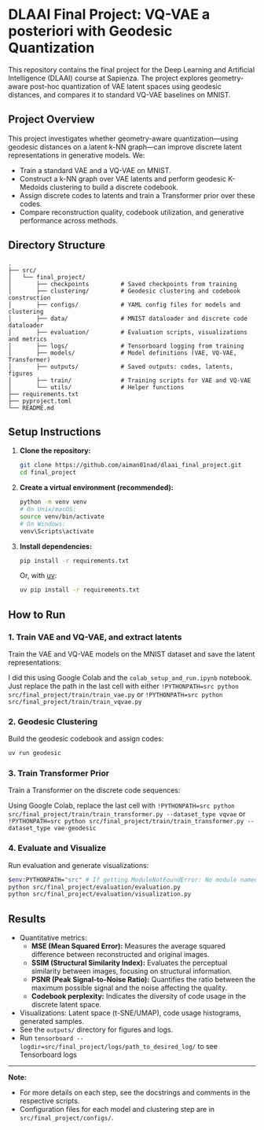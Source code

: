# DLAAI Final Project: VQ-VAE a posteriori with Geodesic Quantization

This repository contains the final project for the Deep Learning and Artificial Intelligence (DLAAI) course at Sapienza. The project explores geometry-aware post-hoc quantization of VAE latent spaces using geodesic distances, and compares it to standard VQ-VAE baselines on MNIST.

## Project Overview

This project investigates whether geometry-aware quantization—using geodesic distances on a latent k-NN graph—can improve discrete latent representations in generative models. We:
- Train a standard VAE and a VQ-VAE on MNIST.
- Construct a k-NN graph over VAE latents and perform geodesic K-Medoids clustering to build a discrete codebook.
- Assign discrete codes to latents and train a Transformer prior over these codes.
- Compare reconstruction quality, codebook utilization, and generative performance across methods.

## Directory Structure

```
.
├── src/
│   └── final_project/
│       ├── checkpoints         # Saved checkpoints from training    
│       ├── clustering/         # Geodesic clustering and codebook construction
│       ├── configs/            # YAML config files for models and clustering
│       ├── data/               # MNIST dataloader and discrete code dataloader
│       ├── evaluation/         # Evaluation scripts, visualizations and metrics
│       ├── logs/               # Tensorboard logging from training
│       ├── models/             # Model definitions (VAE, VQ-VAE, Transformer)
│       ├── outputs/            # Saved outputs: codes, latents, figures
│       ├── train/              # Training scripts for VAE and VQ-VAE
│       └── utils/              # Helper functions
├── requirements.txt
├── pyproject.toml
└── README.md
```

## Setup Instructions

1. **Clone the repository:**
    ```bash
    git clone https://github.com/aiman01nad/dlaai_final_project.git
    cd final_project
    ```

2. **Create a virtual environment (recommended):**
    ```bash
    python -m venv venv
    # On Unix/macOS:
    source venv/bin/activate
    # On Windows:
    venv\Scripts\activate
    ```

3. **Install dependencies:**
    ```bash
    pip install -r requirements.txt
    ```
    Or, with [uv](https://github.com/astral-sh/uv):
    ```bash
    uv pip install -r requirements.txt
    ```

## How to Run

### 1. **Train VAE and VQ-VAE, and extract latents**
Train the VAE and VQ-VAE models on the MNIST dataset and save the latent representations:

I did this using Google Colab and the ``colab_setup_and_run.ipynb`` notebook. Just replace the path in the last cell with either ``!PYTHONPATH=src python src/final_project/train/train_vae.py`` or ``!PYTHONPATH=src python src/final_project/train/train_vqvae.py``

### 2. **Geodesic Clustering**
Build the geodesic codebook and assign codes:
```bash
uv run geodesic
```

### 3. **Train Transformer Prior**
Train a Transformer on the discrete code sequences: 

Using Google Colab, replace the last cell with ``!PYTHONPATH=src python src/final_project/train/train_transformer.py --dataset_type vqvae`` or ``!PYTHONPATH=src python src/final_project/train/train_transformer.py --dataset_type vae-geodesic``

### 4. **Evaluate and Visualize**
Run evaluation and generate visualizations:
```bash
$env:PYTHONPATH="src" # If getting ModuleNotFoundError: No module named 'final_project'
python src/final_project/evaluation/evaluation.py
python src/final_project/evaluation/visualization.py
```

## Results
- Quantitative metrics:
  - **MSE (Mean Squared Error):** Measures the average squared difference between reconstructed and original images.
  - **SSIM (Structural Similarity Index):** Evaluates the perceptual similarity between images, focusing on structural information.
  - **PSNR (Peak Signal-to-Noise Ratio):** Quantifies the ratio between the maximum possible signal and the noise affecting the quality.
  - **Codebook perplexity:** Indicates the diversity of code usage in the discrete latent space.
- Visualizations: Latent space (t-SNE/UMAP), code usage histograms, generated samples.
- See the `outputs/` directory for figures and logs.
- Run ``tensorboard --logdir=src/final_project/logs/path_to_desired_log/`` to see Tensorboard logs

---

**Note:**  
- For more details on each step, see the docstrings and comments in the respective scripts.
- Configuration files for each model and clustering step are in `src/final_project/configs/`.